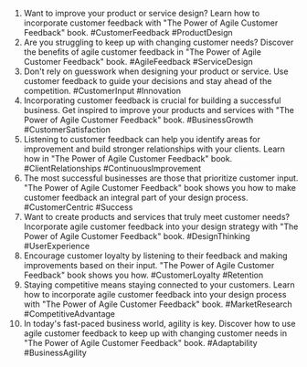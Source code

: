 1. Want to improve your product or service design? Learn how to incorporate customer feedback with "The Power of Agile Customer Feedback" book. #CustomerFeedback #ProductDesign
2. Are you struggling to keep up with changing customer needs? Discover the benefits of agile customer feedback in "The Power of Agile Customer Feedback" book. #AgileFeedback #ServiceDesign
3. Don't rely on guesswork when designing your product or service. Use customer feedback to guide your decisions and stay ahead of the competition. #CustomerInput #Innovation
4. Incorporating customer feedback is crucial for building a successful business. Get inspired to improve your products and services with "The Power of Agile Customer Feedback" book. #BusinessGrowth #CustomerSatisfaction
5. Listening to customer feedback can help you identify areas for improvement and build stronger relationships with your clients. Learn how in "The Power of Agile Customer Feedback" book. #ClientRelationships #ContinuousImprovement
6. The most successful businesses are those that prioritize customer input. "The Power of Agile Customer Feedback" book shows you how to make customer feedback an integral part of your design process. #CustomerCentric #Success
7. Want to create products and services that truly meet customer needs? Incorporate agile customer feedback into your design strategy with "The Power of Agile Customer Feedback" book. #DesignThinking #UserExperience
8. Encourage customer loyalty by listening to their feedback and making improvements based on their input. "The Power of Agile Customer Feedback" book shows you how. #CustomerLoyalty #Retention
9. Staying competitive means staying connected to your customers. Learn how to incorporate agile customer feedback into your design process with "The Power of Agile Customer Feedback" book. #MarketResearch #CompetitiveAdvantage
10. In today's fast-paced business world, agility is key. Discover how to use agile customer feedback to keep up with changing customer needs in "The Power of Agile Customer Feedback" book. #Adaptability #BusinessAgility
